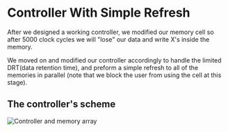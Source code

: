 # Controller With Simple Refresh
After we designed a working controller, we modified our memory cell so after 5000 clock cycles we will "lose" our data and write X's inside the memory.

We moved on and modified our controller accordingly to handle the limited DRT(data retention time), and preform a simple refresh to all of the memories in parallel (note that we block the user from using the cell at this stage).

## The controller's scheme

![Controller and memory array](https://drive.google.com/file/d/1lgFNRbzn7FvQf72ddQycW67c-WcnP82U/view "Controller and memory array with simple refresh")